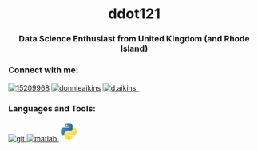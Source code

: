 <h1 align="center">ddot121</h1>
<h3 align="center">Data Science Enthusiast from United Kingdom (and Rhode Island)</h3>

<h3 align="left">Connect with me:</h3>
<p align="left">
<a href="https://stackoverflow.com/users/15209968" target="blank"><img align="center" src="https://cdn.jsdelivr.net/npm/simple-icons@3.0.1/icons/stackoverflow.svg" alt="15209968" height="30" width="40" /></a>
<a href="https://kaggle.com/donnieaikins" target="blank"><img align="center" src="https://cdn.jsdelivr.net/npm/simple-icons@3.0.1/icons/kaggle.svg" alt="donnieaikins" height="30" width="40" /></a>
<a href="https://instagram.com/d.aikins_" target="blank"><img align="center" src="https://cdn.jsdelivr.net/npm/simple-icons@3.0.1/icons/instagram.svg" alt="d.aikins_" height="30" width="40" /></a>
</p>

<h3 align="left">Languages and Tools:</h3>
<p align="left"> <a href="https://git-scm.com/" target="_blank"> <img src="https://www.vectorlogo.zone/logos/git-scm/git-scm-icon.svg" alt="git" width="40" height="40"/> </a> <a href="https://www.mathworks.com/" target="_blank"> <img src="https://raw.githubusercontent.com/simple-icons/simple-icons/master/icons/mathworks.svg" alt="matlab" width="40" height="40"/> </a> <a href="https://www.python.org" target="_blank"> <img src="https://raw.githubusercontent.com/devicons/devicon/master/icons/python/python-original.svg" alt="python" width="40" height="40"/> </a> </p>


